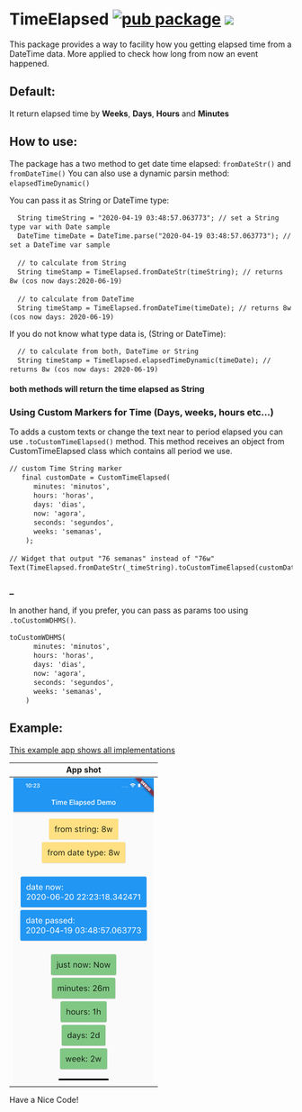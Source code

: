 # TimeElapsed [![pub package](https://img.shields.io/badge/pub-0.3.0-blue)](https://pub.dev/packages/time_elapsed) ![](https://img.shields.io/pypi/l/billiard)

This package provides a way to facility how you getting elapsed time from a DateTime data. More applied to check how long from now an event happened.

## Default:

It return elapsed time by **Weeks**, **Days**, **Hours** and **Minutes**

## How to use:

The package has a two method to get date time elapsed: `fromDateStr()` and `fromDateTime()`
You can also use a dynamic parsin method: `elapsedTimeDynamic()`

You can pass it as String or DateTime type:

      String timeString = "2020-04-19 03:48:57.063773"; // set a String type var with Date sample
      DateTime timeDate = DateTime.parse("2020-04-19 03:48:57.063773"); // set a DateTime var sample

      // to calculate from String
      String timeStamp = TimeElapsed.fromDateStr(timeString); // returns 8w (cos now days:2020-06-19)

      // to calculate from DateTime
      String timeStamp = TimeElapsed.fromDateTime(timeDate); // returns 8w (cos now days: 2020-06-19)

If you do not know what type data is, (String or DateTime):

      // to calculate from both, DateTime or String
      String timeStamp = TimeElapsed.elapsedTimeDynamic(timeDate); // returns 8w (cos now days: 2020-06-19)

#### both methods will return the time elapsed as String

### Using Custom Markers for Time (Days, weeks, hours etc...)

To adds a custom texts or change the text near to period elapsed you can use `.toCustomTimeElapsed()` method. This method receives an object from CustomTimeElapsed class which contains all period we use.

```
// custom Time String marker
   final customDate = CustomTimeElapsed(
      minutes: 'minutos',
      hours: 'horas',
      days: 'dias',
      now: 'agora',
      seconds: 'segundos',
      weeks: 'semanas',
    );

// Widget that output "76 semanas" instead of "76w"
Text(TimeElapsed.fromDateStr(_timeString).toCustomTimeElapsed(customDate))
```

### \_

In another hand, if you prefer, you can pass as params too using `.toCustomWDHMS()`.

```
toCustomWDHMS(
      minutes: 'minutos',
      hours: 'horas',
      days: 'dias',
      now: 'agora',
      seconds: 'segundos',
      weeks: 'semanas',
    )
```

## Example:

[This example app shows all implementations](https://github.com/allansrc/time_elapsed/tree/master/example)

| App shot                                                                                                                                                                                           |
| -------------------------------------------------------------------------------------------------------------------------------------------------------------------------------------------------- |
| <img src="https://github.com/allansrc/time_elapsed/blob/master/example/screens/Simulator%20Screen%20Shot%20-%20iPhone%2011%20Pro%20Max%20-%202020-06-20%20at%2022.23.22.png?raw=true" width="250"> |

Have a Nice Code!

